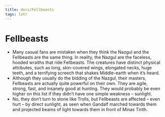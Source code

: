 ```yaml
---
title: docs/Fellbeasts
tags: lotr
---
```


# Fellbeasts

- Many casual fans are mistaken when they think the Nazgul and the Fellbeasts are the same thing. In reality, the Nazgul are the faceless, hooded wraiths that ride Fellbeasts. The creatures have distinct physical attributes, such as long, skin-covered wings, elongated necks, huge teeth, and a terrifying screech that shakes Middle-earth when it’s heard.
- Although they usually do the bidding of the Nazgul, their masters, Fellbeasts are actually quite powerful on their own. They are agile, strong, fast, and insanely good at hunting. They would probably be even higher on this list if they didn’t have one simple weakness – sunlight.
- No, they don’t turn to stone like Trolls, but Fellbeasts are affected – even hurt – by direct sunlight, as seen when Gandalf marched towards them and projected beams of light towards them in front of Minas Tirith.